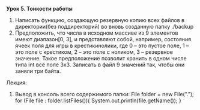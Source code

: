 **Урок 5. Тонкости работы**
1. Написать функцию, создающую резервную копию всех файлов в директории(без поддиректорий) во вновь 
созданную папку ./backup
2. Предположить, что числа в исходном массиве из 9 элементов имеют диапазон[0, 3], и 
представляют собой, например, состояния ячеек поля для игры в крестикинолики, где 0 – это пустое поле, 
1 – это поле с крестиком, 2 – это поле с ноликом, 3 – резервное значение. 
Такое предположение позволит хранить в одном числе типа int всё поле 3х3. Записать в файл 9 значений 
так, чтобы они заняли три байта.



Лекция:
1. Вывод в консоль всего содержимого папки: 
File folder = new File(".");
for (File file : folder.listFiles()){
System.out.println(file.getName());
}
